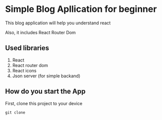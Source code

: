 # Simple Blog Apllication for beginner

This blog application will help you understand react 

Also, it includes React Router Dom

## Used libraries
1. React
2. React router dom
3. React icons
4. Json server (for simple backand)

## How do you start the App 

First, clone this project to your device
```
git clone 
```

